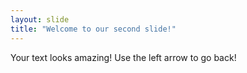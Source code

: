 ```yaml
---
layout: slide
title: "Welcome to our second slide!"
---
```

Your text looks amazing!
Use the left arrow to go back!
